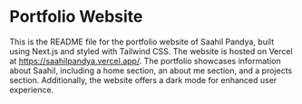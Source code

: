 # Portfolio Website
This is the README file for the portfolio website of Saahil Pandya, built using Next.js and styled with Tailwind CSS. The website is hosted on Vercel at https://saahilpandya.vercel.app/. The portfolio showcases information about Saahil, including a home section, an about me section, and a projects section. Additionally, the website offers a dark mode for enhanced user experience.
